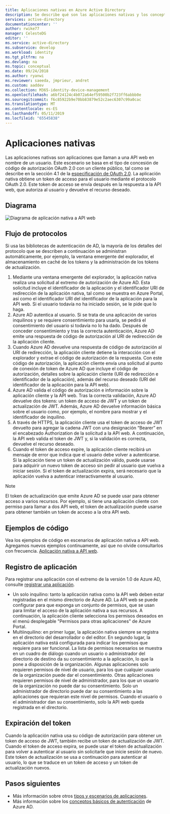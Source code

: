 ```yaml
---
title: Aplicaciones nativas en Azure Active Directory
description: Se describe qué son las aplicaciones nativas y los conceptos básicos sobre el flujo de protocolos, el registro y la expiración de tokens en este tipo de aplicación.
services: active-directory
documentationcenter: ''
author: rwike77
manager: CelesteDG
editor: ''
ms.service: active-directory
ms.subservice: develop
ms.workload: identity
ms.tgt_pltfrm: na
ms.devlang: na
ms.topic: conceptual
ms.date: 09/24/2018
ms.author: ryanwi
ms.reviewer: saeeda, jmprieur, andret
ms.custom: aaddev
ms.collection: M365-identity-device-management
ms.openlocfilehash: a6bf24124c4b072a64ef59500b2f723ff6abbb0e
ms.sourcegitcommit: f6c85922b9e70bb83879e52c2aec6307c99a0cac
ms.translationtype: MT
ms.contentlocale: es-ES
ms.lasthandoff: 05/11/2019
ms.locfileid: "65545838"
---
```

# <a name="native-apps"></a>Aplicaciones nativas

Las aplicaciones nativas son aplicaciones que llaman a una API web en nombre de un usuario. Este escenario se basa en el tipo de concesión de código de autorización OAuth 2.0 con un cliente público, tal como se describe en la sección 4.1 de la [especificación de OAuth 2.0](https://tools.ietf.org/html/rfc6749). La aplicación nativa obtiene un token de acceso para el usuario mediante el protocolo OAuth 2.0. Este token de acceso se envía después en la respuesta a la API web, que autoriza al usuario y devuelve el recurso deseado.

## <a name="diagram"></a>Diagrama

![Diagrama de aplicación nativa a API web](./media/authentication-scenarios/native_app_to_web_api.png)

## <a name="protocol-flow"></a>Flujo de protocolos

Si usa las bibliotecas de autenticación de AD, la mayoría de los detalles del protocolo que se describen a continuación se administran automáticamente, por ejemplo, la ventana emergente del explorador, el almacenamiento en caché de los tokens y la administración de los tokens de actualización.

1. Mediante una ventana emergente del explorador, la aplicación nativa realiza una solicitud al extremo de autorización de Azure AD. Esta solicitud incluye el identificador de la aplicación y el identificador URI de redirección de la aplicación nativa, tal como se muestra en Azure Portal, así como el identificador URI del identificador de la aplicación para la API web. Si el usuario todavía no ha iniciado sesión, se le pide que lo haga.
1. Azure AD autentica al usuario. Si se trata de una aplicación de varios inquilinos y se requiere consentimiento para usarla, se pedirá el consentimiento del usuario si todavía no lo ha dado. Después de conceder consentimiento y tras la correcta autenticación, Azure AD emite una respuesta de código de autorización al URI de redirección de la aplicación cliente.
1. Cuando Azure AD devuelve una respuesta de código de autorización al URI de redirección, la aplicación cliente detiene la interacción con el explorador y extrae el código de autorización de la respuesta. Con este código de autorización, la aplicación cliente envía una solicitud al punto de conexión de token de Azure AD que incluye el código de autorización, detalles sobre la aplicación cliente (URI de redirección e identificador de la aplicación), además del recurso deseado (URI del identificador de la aplicación para la API web).
1. Azure AD valida el código de autorización e información sobre la aplicación cliente y la API web. Tras la correcta validación, Azure AD devuelve dos tokens: un token de acceso de JWT y un token de actualización de JWT. Además, Azure AD devuelve información básica sobre el usuario como, por ejemplo, el nombre para mostrar y el identificador de inquilino.
1. A través de HTTPS, la aplicación cliente usa el token de acceso de JWT devuelto para agregar la cadena JWT con una designación “Bearer” en el encabezado Authorization de la solicitud a la API web. A continuación, la API web valida el token de JWT y, si la validación es correcta, devuelve el recurso deseado.
1. Cuando el token de acceso expire, la aplicación cliente recibirá un mensaje de error que indica que el usuario debe volver a autenticarse. Si la aplicación tiene un token de actualización válido, puede usarse para adquirir un nuevo token de acceso sin pedir al usuario que vuelva a iniciar sesión. Si el token de actualización expira, será necesario que la aplicación vuelva a autenticar interactivamente al usuario.

> [!NOTE]
> El token de actualización que emite Azure AD se puede usar para obtener acceso a varios recursos. Por ejemplo, si tiene una aplicación cliente con permiso para llamar a dos API web, el token de actualización puede usarse para obtener también un token de acceso a la otra API web.

## <a name="code-samples"></a>Ejemplos de código

Vea los ejemplos de código en escenarios de aplicación nativa a API web. Agregamos nuevos ejemplos continuamente, así que no olvide consultarlos con frecuencia. [Aplicación nativa a API web](sample-v1-code.md#desktop-and-mobile-public-client-applications-calling-microsoft-graph-or-a-web-api).

## <a name="app-registration"></a>Registro de aplicación

Para registrar una aplicación con el extremo de la versión 1.0 de Azure AD, consulte [registrar una aplicación](quickstart-register-app.md).

* Un solo inquilino: tanto la aplicación nativa como la API web deben estar registradas en el mismo directorio de Azure AD. La API web se puede configurar para que exponga un conjunto de permisos, que se usan para limitar el acceso de la aplicación nativa a sus recursos. A continuación, la aplicación cliente selecciona los permisos deseados en el menú desplegable "Permisos para otras aplicaciones" de Azure Portal.
* Multiinquilino: en primer lugar, la aplicación nativa siempre se registra en el directorio del desarrollador o del editor. En segundo lugar, la aplicación nativa está configurada para indicar los permisos que requiere para ser funcional. La lista de permisos necesarios se muestra en un cuadro de diálogo cuando un usuario o administrador del directorio de destino da su consentimiento a la aplicación, lo que la pone a disposición de la organización. Algunas aplicaciones solo requieren permisos de nivel de usuario, para los que cualquier usuario de la organización puede dar el consentimiento. Otras aplicaciones requieren permisos de nivel de administrador, para los que un usuario de la organización no puede dar su consentimiento. Solo un administrador de directorio puede dar su consentimiento a las aplicaciones que requieran este nivel de permisos. Cuando el usuario o el administrador dan su consentimiento, solo la API web queda registrada en el directorio. 

## <a name="token-expiration"></a>Expiración del token

Cuando la aplicación nativa usa su código de autorización para obtener un token de acceso de JWT, también recibe un token de actualización de JWT. Cuando el token de acceso expira, se puede usar el token de actualización para volver a autenticar al usuario sin solicitarle que inicie sesión de nuevo. Este token de actualización se usa a continuación para autenticar al usuario, lo que se traduce en un token de acceso y un token de actualización nuevos.

## <a name="next-steps"></a>Pasos siguientes

- Más información sobre otros [tipos y escenarios de aplicaciones](app-types.md).
- Más información sobre los [conceptos básicos de autenticación](authentication-scenarios.md) de Azure AD.

